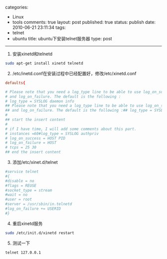 categories: 
  - Linux
  - tools
comments: true
layout: post
published: true
status: publish
date: 2010-06-21 23:11:34
tags: 
  - telnet
  - ubuntu
title: ubuntu下安装telnet服务器
type: post
---

1. 安装xinetd和telnetd

```sh
sudo apt-get install xinetd telnetd
```

2. /etc/inetd.conf在安装过程中已经配置好，修改/etc/xinetd.conf

```conf
defaults{

# Please note that you need a log_type line to be able to use log_on_success
# and log_on_failure. The default is the following :
# log_type = SYSLOG daemon info
## Please note that you need a log_type line to be able to use log_on_success
## and log_on_failure. The default is the following :## log_type = SYSLOG daemon info
# 
## start the insert content
#
# if I have time, I will add some comments about this part.
# instances =60#log_type = SYSLOG authpriv
# log_on_success = HOST PID
# log_on_failure = HOST
# tcps = 25 30
## end the insert content
```

3. 添加/etc/xinet.d/telnet

```conf
#service telnet
#{
#disable = no
#flags = REUSE
#socket_type = stream
#wait = no
#user = root
#server = /usr/sbin/in.telnetd
#log_on_failure += USERID
#}
```
4. 重启xinetd服务

```sh
sudo /etc/init.d/xinetd restart
```

5. 测试一下

```sh
telnet 127.0.0.1
```
